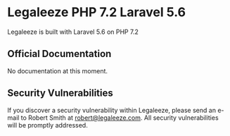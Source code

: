 # Legaleeze PHP 7.2 Laravel 5.6

Legaleeze is built with Laravel 5.6 on PHP 7.2

## Official Documentation

No documentation at this moment.

## Security Vulnerabilities

If you discover a security vulnerability within Legaleeze, please send an e-mail to Robert Smith at robert@legaleeze.com. All security vulnerabilities will be promptly addressed.